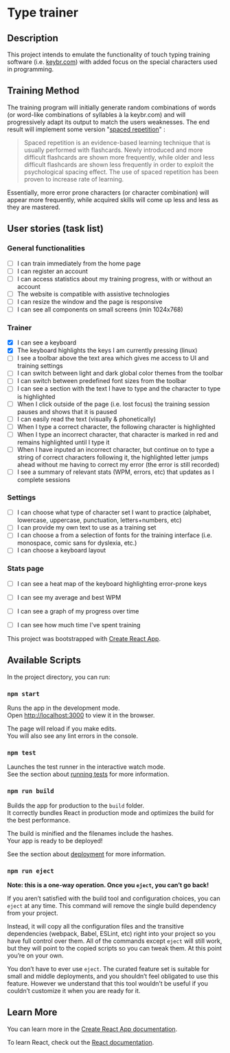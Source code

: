 # Type trainer

## Description

This project intends to emulate the functionality of touch typing training software (i.e. [keybr.com](https://www.keybr.com/)) with added focus on the special characters used in programming.

## Training Method

The training program will initially generate random combinations of words (or word-like combinations of syllables à la keybr.com) and will progressively adapt its output to match the users weaknesses.
The end result will implement some version "[spaced repetition](https://en.wikipedia.org/wiki/Spaced_repetition)" :
> Spaced repetition is an evidence-based learning technique that is usually performed with flashcards. Newly introduced and more difficult flashcards are shown more frequently, while older and less difficult flashcards are shown less frequently in order to exploit the psychological spacing effect. The use of spaced repetition has been proven to increase rate of learning.

Essentially, more error prone characters (or character combination) will appear more frequently, while acquired skills will come up less and less as they are mastered.


## User stories (task list)

### General functionalities
- [ ] I can train immediately from the home page
- [ ] I can register an account
- [ ] I can access statistics about my training progress, with or without an account
- [ ] The website is compatible with assistive technologies
- [ ] I can resize the window and the page is responsive
- [ ] I can see all components on small screens (min 1024x768)
### Trainer
- [x] I can see a keyboard
- [x] The keyboard highlights the keys I am currently pressing (linux)
- [ ] I see a toolbar above the text area which gives me access to UI and training settings
- [ ] I can switch between light and dark global color themes from the toolbar
- [ ] I can switch between predefined font sizes from the toolbar
- [ ] I can see a section with the text I have to type and the character to type is highlighted
- [ ] When I click outside of the page (i.e. lost focus) the training session pauses and shows that it is paused 
- [ ] I can easily read the text (visually & phonetically)
- [ ] When I type a correct character, the following character is highlighted
- [ ] When I type an incorrect character, that character is marked in red and remains highlighted until I type it
- [ ] When I have inputed an incorrect character, but continue on to type a string of correct characters following it, the highlighted letter jumps ahead without me having to correct my error (the error is still recorded)
- [ ] I see a summary of relevant stats (WPM, errors, etc) that updates as I complete sessions
### Settings
- [ ] I can choose what type of character set I want to practice (alphabet, lowercase, uppercase, punctuation, letters+numbers, etc)
- [ ] I can provide my own text to use as a training set
- [ ] I can choose a from a selection of fonts for the training interface (i.e. monospace, comic sans for dyslexia, etc.)
- [ ] I can choose a keyboard layout
### Stats page
- [ ] I can see a heat map of the keyboard highlighting error-prone keys
- [ ] I can see my average and best WPM
- [ ] I can see a graph of my progress over time
- [ ] I can see how much time I've spent training


This project was bootstrapped with [Create React App](https://github.com/facebook/create-react-app).

## Available Scripts

In the project directory, you can run:

### `npm start`

Runs the app in the development mode.<br />
Open [http://localhost:3000](http://localhost:3000) to view it in the browser.

The page will reload if you make edits.<br />
You will also see any lint errors in the console.

### `npm test`

Launches the test runner in the interactive watch mode.<br />
See the section about [running tests](https://facebook.github.io/create-react-app/docs/running-tests) for more information.

### `npm run build`

Builds the app for production to the `build` folder.<br />
It correctly bundles React in production mode and optimizes the build for the best performance.

The build is minified and the filenames include the hashes.<br />
Your app is ready to be deployed!

See the section about [deployment](https://facebook.github.io/create-react-app/docs/deployment) for more information.

### `npm run eject`

**Note: this is a one-way operation. Once you `eject`, you can’t go back!**

If you aren’t satisfied with the build tool and configuration choices, you can `eject` at any time. This command will remove the single build dependency from your project.

Instead, it will copy all the configuration files and the transitive dependencies (webpack, Babel, ESLint, etc) right into your project so you have full control over them. All of the commands except `eject` will still work, but they will point to the copied scripts so you can tweak them. At this point you’re on your own.

You don’t have to ever use `eject`. The curated feature set is suitable for small and middle deployments, and you shouldn’t feel obligated to use this feature. However we understand that this tool wouldn’t be useful if you couldn’t customize it when you are ready for it.

## Learn More

You can learn more in the [Create React App documentation](https://facebook.github.io/create-react-app/docs/getting-started).

To learn React, check out the [React documentation](https://reactjs.org/).
